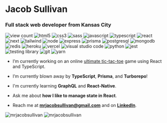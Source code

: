 <h1>Jacob Sullivan</h1>

<h3>Full stack web developer from Kansas City</h3>

<div>
  <img src="https://komarev.com/ghpvc/?username=MrJacobSullivan&color=green" alt="view count">
  <img src="https://img.shields.io/badge/-HTML5-E54C21?style=flat&logo=html5&logoColor=FFFFFF" alt="html5">
  <img src="https://img.shields.io/badge/-CSS3-264DE5?style=flat&logo=css3&logoColor=FFFFFF" alt="css3">
  <img src="https://img.shields.io/badge/-Sass-BF4080?style=flat&logo=sass&logoColor=FFFFFF" alt="sass">
  <img src="https://img.shields.io/badge/-JavaScript-FCDD00?style=flat&logo=javascript&logoColor=FFFFFF" alt="javascript">
  <img src="https://img.shields.io/badge/-TypeScript-3278C7?style=flat&logo=typescript&logoColor=FFFFFF" alt="typescript">
  <img src="https://img.shields.io/badge/-React-20232A?style=flat&logo=react&logoColor=61DBFB" alt="react">
  <img src="https://img.shields.io/badge/-Next-000000?style=flat&logo=next.js&logoColor=FFFFFF" alt="next">
  <img src="https://img.shields.io/badge/-Tailwind-38BDF9?style=flat&logo=TailwindCSS&logoColor=FFFFFF" alt="tailwind">
  <img src="https://img.shields.io/badge/-Node-026E00?style=flat&logo=Node.js&logoColor=85BA64" alt="node">
  <img src="https://img.shields.io/badge/-Express-010101?style=flat&logo=Express&logoColor=269DFF" alt="express">
  <img src="https://img.shields.io/badge/-Prisma-283241?style=flat&logo=Prisma&logoColor=FFFFFF" alt="prisma">
  <img src="https://img.shields.io/badge/-PostgreSQL-346792?style=flat&logo=PostgreSQL&logoColor=F8F9FA" alt="postgresql">
  <img src="https://img.shields.io/badge/-MongoDB-023430?style=flat&logo=MongoDB&logoColor=00ED64" alt="mongodb">
  <img src="https://img.shields.io/badge/-Redis-A51F17?style=flat&logo=Redis&logoColor=FFFFFF" alt="redis">
  <img src="https://img.shields.io/badge/-Heroku-430099?style=flat&logo=Heroku&logoColor=FFFFFF" alt="heroku">
  <img src="https://img.shields.io/badge/-Vercel-000000?style=flat&logo=Vercel&logoColor=FFFFFF" alt="vercel">
  <img src="https://img.shields.io/badge/-Visual%20Studio%20Code-0066B9?style=flat&logo=Visual%20Studio%20Code&logoColor=FFFFFF" alt="visual studio code">
  <img src="https://img.shields.io/badge/-Python-4381B3?style=flat&logo=Python&logoColor=FFE161" alt="python">
  <img src="https://img.shields.io/badge/-Jest-C21225?style=flat&logo=Jest&logoColor=FFFFFF" alt="jest">
  <img src="https://img.shields.io/badge/-Testing%20Library-DF3231?style=flat&logo=Testing%20Library&logoColor=FFFFFF" alt="testing library">
  <img src="https://img.shields.io/badge/-Git-F54D27?style=flat&logo=Git&logoColor=FFFFFF" alt="git">
  <img src="https://img.shields.io/badge/-Yarn-2C8EBB?style=flat&logo=Yarn&logoColor=FFFFFF" alt="yarn">
</div>

- I’m currently working on an online [ultimate tic-tac-toe](https://github.com/mrjacobsullivan/ultimate-tic-tac-toe-monorepo) game using React and TypeScript.

- I’m currently blown away by **TypeScript**, **Prisma**, and **Turborepo**!

- I'm currently learning **GraphQL** and **React-Native**.

- Ask me about **how I like to manage state in React**.

- Reach me at **mrjacobsullivan@gmail.com** and on **[LinkedIn](https://www.linkedin.com/in/mrjacobsullivan/)**.

<div>
  <img src="https://github-readme-stats.vercel.app/api?username=mrjacobsullivan&show_icons=true&locale=en" alt="mrjacobsullivan" />
  <img src="https://github-readme-streak-stats.herokuapp.com/?user=mrjacobsullivan&" alt="mrjacobsullivan" />
</div>
